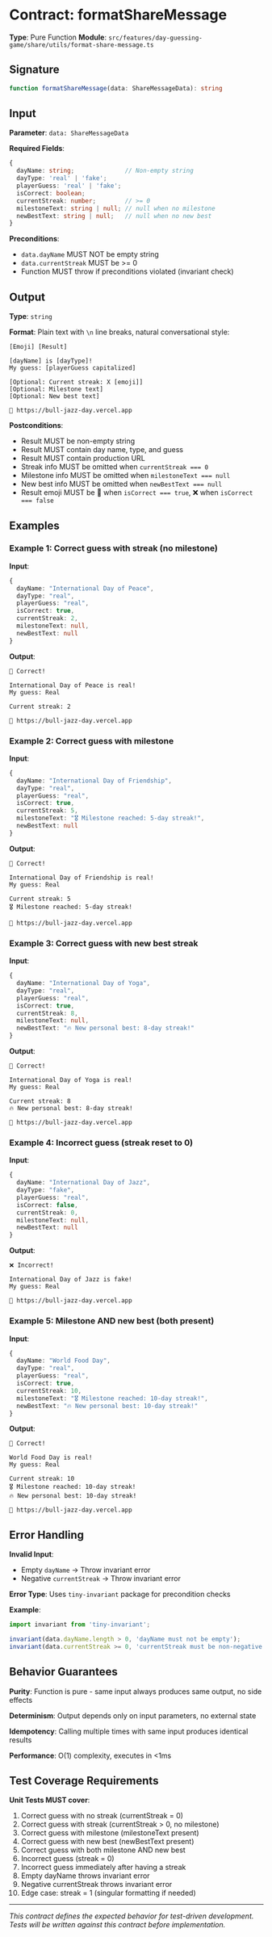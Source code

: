 # Contract: formatShareMessage

**Type**: Pure Function
**Module**: `src/features/day-guessing-game/share/utils/format-share-message.ts`

## Signature

```typescript
function formatShareMessage(data: ShareMessageData): string
```

## Input

**Parameter**: `data: ShareMessageData`

**Required Fields**:
```typescript
{
  dayName: string;              // Non-empty string
  dayType: 'real' | 'fake';
  playerGuess: 'real' | 'fake';
  isCorrect: boolean;
  currentStreak: number;        // >= 0
  milestoneText: string | null; // null when no milestone
  newBestText: string | null;   // null when no new best
}
```

**Preconditions**:
- `data.dayName` MUST NOT be empty string
- `data.currentStreak` MUST be >= 0
- Function MUST throw if preconditions violated (invariant check)

## Output

**Type**: `string`

**Format**: Plain text with `\n` line breaks, natural conversational style:

```
[Emoji] [Result]

[dayName] is [dayType]!
My guess: [playerGuess capitalized]

[Optional: Current streak: X [emoji]]
[Optional: Milestone text]
[Optional: New best text]

🔗 https://bull-jazz-day.vercel.app
```

**Postconditions**:
- Result MUST be non-empty string
- Result MUST contain day name, type, and guess
- Result MUST contain production URL
- Streak info MUST be omitted when `currentStreak === 0`
- Milestone info MUST be omitted when `milestoneText === null`
- New best info MUST be omitted when `newBestText === null`
- Result emoji MUST be 🎉 when `isCorrect === true`, ❌ when `isCorrect === false`

## Examples

### Example 1: Correct guess with streak (no milestone)

**Input**:
```typescript
{
  dayName: "International Day of Peace",
  dayType: "real",
  playerGuess: "real",
  isCorrect: true,
  currentStreak: 2,
  milestoneText: null,
  newBestText: null
}
```

**Output**:
```
🎉 Correct!

International Day of Peace is real!
My guess: Real

Current streak: 2

🔗 https://bull-jazz-day.vercel.app
```

### Example 2: Correct guess with milestone

**Input**:
```typescript
{
  dayName: "International Day of Friendship",
  dayType: "real",
  playerGuess: "real",
  isCorrect: true,
  currentStreak: 5,
  milestoneText: "🎖️ Milestone reached: 5-day streak!",
  newBestText: null
}
```

**Output**:
```
🎉 Correct!

International Day of Friendship is real!
My guess: Real

Current streak: 5
🎖️ Milestone reached: 5-day streak!

🔗 https://bull-jazz-day.vercel.app
```

### Example 3: Correct guess with new best streak

**Input**:
```typescript
{
  dayName: "International Day of Yoga",
  dayType: "real",
  playerGuess: "real",
  isCorrect: true,
  currentStreak: 8,
  milestoneText: null,
  newBestText: "🔥 New personal best: 8-day streak!"
}
```

**Output**:
```
🎉 Correct!

International Day of Yoga is real!
My guess: Real

Current streak: 8
🔥 New personal best: 8-day streak!

🔗 https://bull-jazz-day.vercel.app
```

### Example 4: Incorrect guess (streak reset to 0)

**Input**:
```typescript
{
  dayName: "International Day of Jazz",
  dayType: "fake",
  playerGuess: "real",
  isCorrect: false,
  currentStreak: 0,
  milestoneText: null,
  newBestText: null
}
```

**Output**:
```
❌ Incorrect!

International Day of Jazz is fake!
My guess: Real

🔗 https://bull-jazz-day.vercel.app
```

### Example 5: Milestone AND new best (both present)

**Input**:
```typescript
{
  dayName: "World Food Day",
  dayType: "real",
  playerGuess: "real",
  isCorrect: true,
  currentStreak: 10,
  milestoneText: "🎖️ Milestone reached: 10-day streak!",
  newBestText: "🔥 New personal best: 10-day streak!"
}
```

**Output**:
```
🎉 Correct!

World Food Day is real!
My guess: Real

Current streak: 10
🎖️ Milestone reached: 10-day streak!
🔥 New personal best: 10-day streak!

🔗 https://bull-jazz-day.vercel.app
```

## Error Handling

**Invalid Input**:
- Empty `dayName` → Throw invariant error
- Negative `currentStreak` → Throw invariant error

**Error Type**: Uses `tiny-invariant` package for precondition checks

**Example**:
```typescript
import invariant from 'tiny-invariant';

invariant(data.dayName.length > 0, 'dayName must not be empty');
invariant(data.currentStreak >= 0, 'currentStreak must be non-negative');
```

## Behavior Guarantees

**Purity**: Function is pure - same input always produces same output, no side effects

**Determinism**: Output depends only on input parameters, no external state

**Idempotency**: Calling multiple times with same input produces identical results

**Performance**: O(1) complexity, executes in <1ms

## Test Coverage Requirements

**Unit Tests MUST cover**:
1. Correct guess with no streak (currentStreak = 0)
2. Correct guess with streak (currentStreak > 0, no milestone)
3. Correct guess with milestone (milestoneText present)
4. Correct guess with new best (newBestText present)
5. Correct guess with both milestone AND new best
6. Incorrect guess (streak = 0)
7. Incorrect guess immediately after having a streak
8. Empty dayName throws invariant error
9. Negative currentStreak throws invariant error
10. Edge case: streak = 1 (singular formatting if needed)

---

*This contract defines the expected behavior for test-driven development. Tests will be written against this contract before implementation.*
